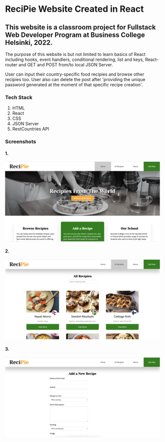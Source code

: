 # ReciPie Website Created in React

## This website is a classroom project for Fullstack Web Developer Program at Business College Helsinki, 2022.

The purpose of this website is but not limited to learn basics of React including hooks, event handlers, conditional rendering, list and keys, React-router and GET and POST from/to local JSON Server.

User can input their country-specific food recipies and browse other recipies too.
User also can delete the post after 'providing the unique password generated at the moment of that specific recipe creation'.

### Tech Stack

1. HTML
1. React
1. CSS
1. JSON Server
1. RestCountries API

### Screenshots

#### 1.

 <img src="./src/Assets/recipie-1.webp" style="width: 600px" alt="Screenshot of a ReciPie website">

#### 2.

 <img src="./src/Assets/recipie-2.webp" style="width: 600px" alt="Screenshot of a ReciPie website">

#### 3.

 <img src="./src/Assets/recipie-3.webp" style="width: 600px" alt="Screenshot of a ReciPie website">

